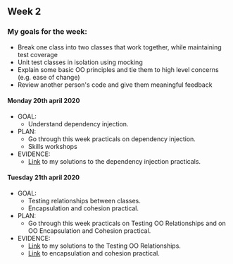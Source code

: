 ## Week 2

### My goals for the week:

* Break one class into two classes that work together, while maintaining test coverage
* Unit test classes in isolation using mocking
* Explain some basic OO principles and tie them to high level concerns (e.g. ease of change)
* Review another person's code and give them meaningful feedback


#### Monday 20th april 2020

* GOAL: 
   * Understand dependency injection.
* PLAN:
   * Go through this week practicals on dependency injection.
   * Skills workshops
* EVIDENCE:
   * [Link](https://github.com/mbrad26/tdd-practicals/tree/master/week_2_practicals) to my solutions to the  dependency injection practicals.


#### Tuesday 21th april 2020

* GOAL: 
   * Testing relationships between classes.
   * Encapsulation and cohesion practical.
* PLAN:
   * Go through this week practicals on Testing OO Relationships and on OO Encapsulation and Cohesion practical.
* EVIDENCE:
   * [Link](https://github.com/mbrad26/tdd-practicals/tree/master/testing-relationships-between-classes) to my solutions to the Testing OO Relationships.
   * [Link](https://github.com/mbrad26/tdd-practicals/tree/master/secret-diary) to encapsulation and cohesion practical.